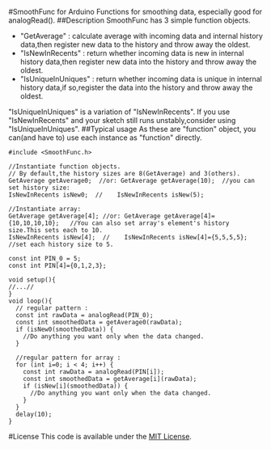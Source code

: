 #SmoothFunc for Arduino
Functions for smoothing data, especially good for analogRead().
##Description
SmoothFunc has 3 simple function objects.

+ "GetAverage" : calculate average with incoming data and internal history data,then register new data to the history and throw away the oldest.
+ "IsNewInRecents" : return whether incoming data is new in internal history data,then register new data into the history and throw away the oldest.
+ "IsUniqueInUniques" : return whether incoming data is unique in internal history data,if so,register the data into the history and throw away the oldest.

"IsUniqueInUniques" is a variation of "IsNewInRecents".
If you use "IsNewInRecents" and your sketch still runs unstably,consider using "IsUniqueInUniques".
##Typical usage
As these are "function" object, you can(and have to) use each instance as  "function" directly.


```
#include <SmoothFunc.h>

//Instantiate function objects.
// By default,the history sizes are 8(GetAverage) and 3(others).
GetAverage getAverage0;  //or: GetAverage getAverage(10);  //you can set history size:
IsNewInRecents isNew0;  //    IsNewInRecents isNew(5);

//Instantiate array:
GetAverage getAverage[4]; //or: GetAverage getAverage[4]={10,10,10,10};	  //You can also set array's element's history size.This sets each to 10.
IsNewInRecents isNew[4];  //    IsNewInRecents isNew[4]={5,5,5,5};  //set each history size to 5.

const int PIN_0 = 5;
const int PIN[4]={0,1,2,3};

void setup(){
//...//
}
void loop(){
  // regular pattern :
  const int rawData = analogRead(PIN_0);
  const int smoothedData = getAverage0(rawData);
  if (isNew0(smoothedData)) {
    //Do anything you want only when the data changed.
  }

  //regular pattern for array :
  for (int i=0; i < 4; i++) {
    const int rawData = analogRead(PIN[i]);
    const int smoothedData = getAverage[i](rawData);
    if (isNew[i](smoothedData)) {
      //Do anything you want only when the data changed.
    }
  }
  delay(10);
}
```




#License
This code is available under the [MIT License](http://opensource.org/licenses/mit-license.php).
